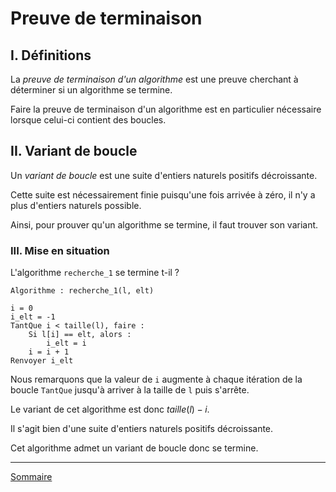 # Preuve de terminaison

## I. Définitions

La *preuve de terminaison d'un algorithme* est une preuve cherchant à déterminer si un algorithme se termine.

Faire la preuve de terminaison d'un algorithme est en particulier nécessaire lorsque celui-ci contient des boucles.

## II. Variant de boucle

Un *variant de boucle* est une suite d'entiers naturels positifs décroissante.

Cette suite est nécessairement finie puisqu'une fois arrivée à zéro, il n'y a plus d'entiers naturels possible.

Ainsi, pour prouver qu'un algorithme se termine, il faut trouver son variant.

### III. Mise en situation

L'algorithme `recherche_1` se termine t-il ?

```
Algorithme : recherche_1(l, elt)

i = 0
i_elt = -1
TantQue i < taille(l), faire :
    Si l[i] == elt, alors :
        i_elt = i
    i = i + 1
Renvoyer i_elt
```

Nous remarquons que la valeur de `i` augmente à chaque itération de la boucle `TantQue` jusqu'à arriver à la taille de `l` puis s'arrête.

Le variant de cet algorithme est donc $taille(l)-i$.

Il s'agit bien d'une suite d'entiers naturels positifs décroissante.

Cet algorithme admet un variant de boucle donc se termine.

________________

[Sommaire](./../README.md)